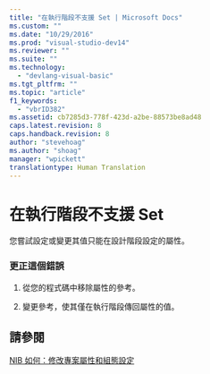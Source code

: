 ```yaml
---
title: "在執行階段不支援 Set | Microsoft Docs"
ms.custom: ""
ms.date: "10/29/2016"
ms.prod: "visual-studio-dev14"
ms.reviewer: ""
ms.suite: ""
ms.technology: 
  - "devlang-visual-basic"
ms.tgt_pltfrm: ""
ms.topic: "article"
f1_keywords: 
  - "vbrID382"
ms.assetid: cb7285d3-778f-423d-a2be-88573be8ad48
caps.latest.revision: 8
caps.handback.revision: 8
author: "stevehoag"
ms.author: "shoag"
manager: "wpickett"
translationtype: Human Translation
---
```

# 在執行階段不支援 Set
您嘗試設定或變更其值只能在設計階段設定的屬性。  
  
### 更正這個錯誤  
  
1.  從您的程式碼中移除屬性的參考。  
  
2.  變更參考，使其僅在執行階段傳回屬性的值。  
  
## 請參閱  
 [NIB 如何：修改專案屬性和組態設定](http://msdn.microsoft.com/zh-tw/e7184bc5-2f2b-4b4f-aa9a-3ecfcbc48b67)